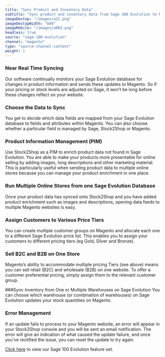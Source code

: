 ```yaml
---
title: "Sync Product and Inventory Data"
subtitle: "Sync product and inventory data from Sage 100 Evolution to Magento."
imageDestop: "/images/a21.png"
imageDestopWidth: "849"
imageMobile: "/images/a002.png"
headless: true
source: "sage-100-evolution"
channel: "magento"
type: "source-channel-content"
weight: 1
---
```


### Near Real Time Syncing
Our software continually monitors your Sage Evolution database for changes in product information and sends these updates to Magento. So if your pricing or stock levels are adjusted on Sage, it won’t be long before these changes reflect on your website.

### Choose the Data to Sync
You get to decide which data fields are mapped from your Sage Evolution database to fields and attributes within Magento. You can also choose whether a particular field is managed by Sage, Stock2Shop or Magento.

### Product Information Management (PIM)
Use Stock2Shop as a PIM to enrich product data not found in Sage Evolution. You are able to make your products more presentable for online selling by adding images, long descriptions and other marketing material. This is particularly useful when sending product data to multiple online stores because you can manage your product enrichment in one place.

### Run Multiple Online Stores from one Sage Evolution Database
Once your product data has synced onto Stock2Shop and you have added product enrichment such as images and descriptions, opening data feeds to multiple Magento websites is easy.

### Assign Customers to Various Price Tiers
You can create multiple customer groups on Magento and allocate each one to a different Sage Evolution price list. This enables you to assign your customers to different pricing tiers (eg Gold, Silver and Bronze). 

### Sell B2C and B2B on One Store
Magento’s ability to accommodate multiple pricing Tiers (see above) means you can sell retail (B2C) and wholesale (B2B) on one website. To offer a customer preferential pricing, simply assign them to the relevant customer group.

###Sync Inventory from One or Multiple Warehouses on Sage Evolution
You can choose which warehouse (or combination of warehouses) on Sage Evolution updates your stock quantities on Magento.

### Error Management
If an update fails to process to your Magento website, an error will appear in your Stock2Shop console and you will be sent an email notification. The error will give an indication of what caused the update failure, and once you’ve rectified the issue, you can reset the update to try again.

[Click here](/help/features/sage-100-evolution/ "Sage 100 Evolution Features") to view our Sage 100 Evolution feature set.